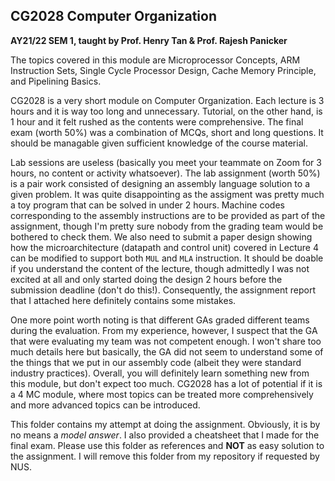 ## CG2028 Computer Organization

**AY21/22 SEM 1, taught by Prof. Henry Tan & Prof. Rajesh Panicker**

The topics covered in this module are Microprocessor Concepts, ARM Instruction Sets, Single Cycle Processor Design, Cache Memory Principle, and Pipelining Basics.

CG2028 is a very short module on Computer Organization. Each lecture is 3 hours and it is way too long and unnecessary. Tutorial, on the other hand, is 1 hour and it felt rushed as the contents were comprehensive. The final exam (worth 50%) was a combination of MCQs, short and long questions. It should be managable given sufficient knowledge of the course material.

Lab sessions are useless (basically you meet your teammate on Zoom for 3 hours, no content or activity whatsoever). The lab assignment (worth 50%) is a pair work consisted of designing an assembly language solution to a given problem. It was quite disappointing as the assigment was pretty much a toy program that can be solved in under 2 hours. Machine codes corresponding to the assembly instructions are to be provided as part of the assignment, though I'm pretty sure nobody from the grading team would be bothered to check them. We also need to submit a paper design showing how the microarchitecture (datapath and control unit) covered in Lecture 4 can be modified to support both `MUL` and `MLA` instruction. It should be doable if you understand the content of the lecture, though admittedly I was not excited at all and only started doing the design 2 hours before the submission deadline (don't do this!). Consequently, the assignment report that I attached here definitely contains some mistakes.

One more point worth noting is that different GAs graded different teams during the evaluation. From my experience, however, I suspect that the GA that were evaluating my team was not competent enough. I won't share too much details here but basically, the GA did not seem to understand some of the things that we put in our assembly code (albeit they were standard industry practices). Overall, you will definitely learn something new from this module, but don't expect too much. CG2028 has a lot of potential if it is a 4 MC module, where most topics can be treated more comprehensively and more advanced topics can be introduced.

This folder contains my attempt at doing the assignment. Obviously, it is by no means a *model answer*. I also provided a cheatsheet that I made for the final exam. Please use this folder as references and **NOT** as easy solution to the assignment. I will remove this folder from my repository if requested by NUS.
